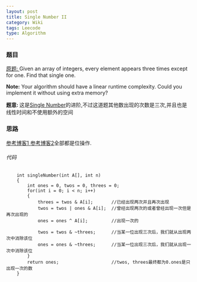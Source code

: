 ```yaml
---
layout: post
title: Single Number II 
category: Wiki
tags: Leecode
type: Algorithm
---
```


### 题目
[原题: ](//oj.leetcode.com/problems/single-number-ii/)Given an array of integers, every element appears three times except for one. Find that single one.

<b>Note:</b>
Your algorithm should have a linear runtime complexity. Could you implement it without using extra memory?

<b>题意: </b>这是[Single Number](//vincween.github.io/notes/interview/2014/05/09/singlenumber.html)的进阶,不过这道题其他数出现的次数是三次,并且也是线性时间和不使用额外的空间

### 思路
[参考博客1 ](//www.tuicool.com/articles/UjQV7n)[ 参考博客2](//blog.csdn.net/lanxu_yy/article/details/17437891)全部都是位操作.

###### 代码

		int singleNumber(int A[], int n) 
		{
	        int ones = 0, twos = 0, threes = 0;
	        for(int i = 0; i < n; i++)
	        {
	            threes = twos & A[i];       //已经出现两次并且再次出现
	            twos = twos | ones & A[i];  //曾经出现两次的或者曾经出现一次但是再次出现的
	            ones = ones ^ A[i]; 		//出现一次的
	            
	            twos = twos & ~threes; 		//当某一位出现三次后，我们就从出现两次中消除该位
	            ones = ones & ~threes; 		//当某一位出现三次后，我们就从出现一次中消除该位
	        }
	        return ones; 					//twos, threes最终都为0.ones是只出现一次的数
    	}
